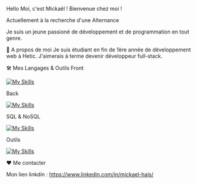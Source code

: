 Hello Moi, c'est Mickaël ! Bienvenue chez moi !


Actuellement à la recherche d'une Alternance

Je suis un jeune passioné de développement et de programmation en tout genre.

🧐 A propos de moi
Je suis étudiant en fin de 1ère année de développement web à Hetic.
J'aimerais à terme devenir développeur full-stack.

🛠️ Mes Langages & Outils
Front

[![My Skills](https://skillicons.dev/icons?i=js,html,css,react)](https://skillicons.dev)

Back

[![My Skills](https://skillicons.dev/icons?i=nodejs,py,php,nextjs,django,express)](https://skillicons.dev)

SQL & NoSQL

[![My Skills](https://skillicons.dev/icons?i=postgres,supabase,firebase,mysql,mongodb)](https://skillicons.dev)

Outils

[![My Skills](https://skillicons.dev/icons?i=docker,figma,vscode,ps)](https://skillicons.dev)


❤️ Me contacter

Mon lien linkdin : https://www.linkedin.com/in/mickael-hais/
